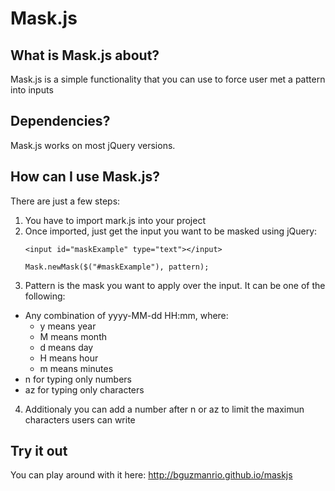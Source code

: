 Mask.js
======

What is Mask.js about?
----------------------

Mask.js is a simple functionality that you can use to force user met a pattern into inputs


Dependencies?
-------------

Mask.js works on most jQuery versions.


How can I use Mask.js?
----------------------

There are just a few steps:

1. You have to import mark.js into your project 
2. Once imported, just get the input you want to be masked using jQuery:
    ```
    <input id="maskExample" type="text"></input>
    ```
    ```
    Mask.newMask($("#maskExample"), pattern);
    ```
3. Pattern is the mask you want to apply over the input. It can be one of the following:
<ul>
<li>Any combination of yyyy-MM-dd HH:mm, where:
<ul>
    <li>
        y means year
    </li>
    <li>
        M means month
    </li>
    <li>
        d means day
    </li>
    <li>
        H means hour
    </li>
    <li>
        m means minutes
    </li>
</ul>
</li>
<li>n for typing only numbers</li>
<li>az for typing only characters</li>
</ul>

4. Additionaly you can add a number after n or az to limit the maximun characters users can write


Try it out
----------

You can play around with it here: http://bguzmanrio.github.io/maskjs

